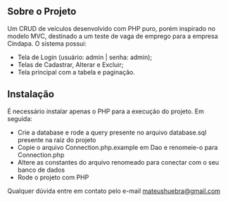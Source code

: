 ## Sobre o Projeto

Um CRUD de veículos desenvolvido com PHP puro, porém inspirado no modelo MVC, destinado a um teste de vaga de emprego para a empresa Cindapa. O sistema possui:

- Tela de Login (usuário: admin | senha: admin);
- Telas de Cadastrar, Alterar e Excluir;
- Tela principal com a tabela e paginação.

## Instalação

É necessário instalar apenas o PHP para a execução do projeto. Em seguida:
- Crie a database e rode a query presente no arquivo database.sql presente na raiz do projeto
- Copie o arquivo Connection.php.example em Dao e renomeie-o para Connection.php
- Altere as constantes do arquivo renomeado para conectar com o seu banco de dados
- Rode o projeto com PHP

Qualquer dúvida entre em contato pelo e-mail mateushuebra@gmail.com